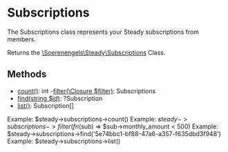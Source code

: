 # Subscriptions

The Subscriptions class represents your Steady subscriptions from members.

Returns the <a href="https://github.com/soerenengels/kirby-steady/blob/main/classes/Steady/Subscriptions.php">\Soerenengels\Steady\Subscriptions</a>
	Class.
  
## Methods

- <a href="https://github.com/soerenengels/kirby-steady/blob/main/classes/Steady/CountTrait.php">count()</a>: int
-<a href="https://github.com/soerenengels/kirby-steady/blob/main/classes/Steady/FilterTrait.php">filter(\Closure $filter)</a>: Subscriptions
- <a href="https://github.com/soerenengels/kirby-steady/blob/main/classes/Steady/FindTrait.php">find(string $id)</a>: ?Subscription
- <a href="https://github.com/soerenengels/kirby-steady/blob/main/classes/Steady/hasItems.php">list()</a>: Subscription[]

Example: $steady->subscriptions->count()
Example: $steady->subscriptions->filter(fn($sub) => $sub->monthly_amount < 500)
Example: $steady->subscriptions->find('5e74bbc1-bf88-47a6-a357-f635dbd3f948')
Example: $steady->subscriptions->list()
